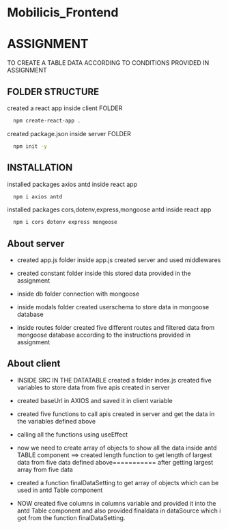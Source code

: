 # Mobilicis_Frontend

# ASSIGNMENT

TO CREATE A TABLE DATA ACCORDING TO CONDITIONS PROVIDED IN ASSIGNMENT


## FOLDER STRUCTURE

created a react app inside client FOLDER
```bash
  npm create-react-app .
```
created package.json inside server FOLDER
```bash
  npm init -y
```

## INSTALLATION

installed packages axios antd inside react app
```bash
  npm i axios antd
```
installed packages cors,dotenv,express,mongoose antd inside react app
```bash
  npm i cors dotenv express mongoose
```


## About server 
- created app.js folder
 inside app.js created server and used middlewares

- created constant folder
inside this stored data provided in the assignment

- inside db folder
connection with mongoose

- inside modals folder
created userschema to store data in mongoose database

- inside routes folder
created five different routes and filtered data from mongoose database according to the instructions provided in assignment


## About client
- INSIDE SRC IN THE DATATABLE 
  created a folder index.js
  created five variables to store data from five apis  created in server

- created baseUrl in AXIOS and saved it in client variable

- created five functions to call apis created in server and get the data in the variables defined above

- calling all the functions using useEffect

- now we need to create array of objects to show all the data inside antd TABLE component ==>
created length function to get length of largest data from five data defined above===========
after getting largest array from five data

- created a function finalDataSetting to get array of objects which can be used in antd Table component

- NOW created five columns in columns variable and provided it into the antd Table component and also provided finaldata in dataSource which i got from the function finalDataSetting.
